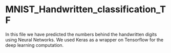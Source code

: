 # MNIST_Handwritten_classification_TF

In this file we have predicted the numbers behind the handwritten digits using Neural Networks.
We used Keras as a wrapper on Tensorflow for the deep learning computation.
